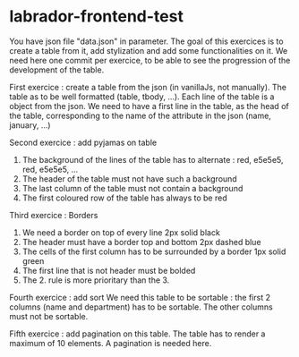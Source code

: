 # labrador-frontend-test

You have json file "data.json" in parameter. The goal of this exercices is to create a table from it, add stylization and add some functionalities on it.
We need here one commit per exercice, to be able to see the progression of the development of the table.

First exercice : create a table from the json (in vanillaJs, not manually).
The table as to be well formatted (table, tbody, ...).
Each line of the table is a object from the json.
We need to have a first line in the table, as the head of the table, corresponding to the name of the attribute in the json (name, january, ...)


Second exercice : add pyjamas on table
1. The background of the lines of the table has to alternate : red, e5e5e5, red, e5e5e5, ...  
2. The header of the table must not have such a background
3. The last column of the table must not contain a background
4. The first coloured row of the table has always to be red


Third exercice : Borders
1. We need a border on top of every line  2px solid black
2. The header must have a border top and bottom 2px dashed blue
3. The cells of the first column has to be surrounded by a border 1px solid green
4. The first line that is not header must be bolded
5. The 2. rule is more prioritary than the 3.



Fourth exercice : add sort
We need this table to be sortable : the first 2 columns (name and department) has to be sortable. The other columns must not be sortable.


Fifth exercice : add pagination on this table.
The table has to render a maximum of 10 elements. A pagination is needed here.

